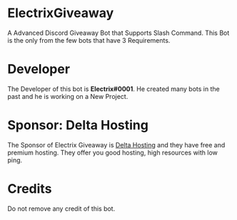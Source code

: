 # ElectrixGiveaway
A Advanced Discord Giveaway Bot that Supports Slash Command. This Bot is the only from the few bots that have 3 Requirements.

# Developer

The Developer of this bot is **Electrix#0001**. He created many bots in the past and he is working on a New Project.

# Sponsor: Delta Hosting

The Sponsor of Electrix Giveaway is [Delta Hosting](https://discord.gg/qzKKGu3Rut) and they have free and premium hosting. They offer you good hosting, high resources with low ping. 


# Credits

Do not remove any credit of this bot.
